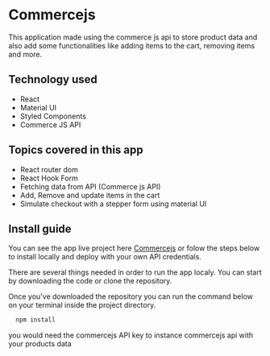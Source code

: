 # Commercejs
This application made using the commerce js api to store product data and also add some functionalities like adding items to the cart, removing items and more.

## Technology used
  
  * React
  * Material UI
  * Styled Components
  * Commerce JS API
 
## Topics covered in this app
  
  * React router dom
  * React Hook Form
  * Fetching data from API (Commerce js API)
  * Add, Remove and update items in the cart
  * Simulate checkout with a stepper form using material UI

## Install guide
  
  You can see the app live project here [Commercejs](https://commercejs-shopping-cart.netlify.app/) or folow the steps below to install locally and deploy 
  with your own API credentials.
  
  There are several things needed in order to run the app localy. 
  You can start by downloading the code or clone the repository.
  
  Once you've downloaded the repository you can run the command below on your terminal inside the project directory.
  
  ```javascript
    npm install
  ```
  
  you would need the commercejs API key to instance commercejs api with your products data
  

